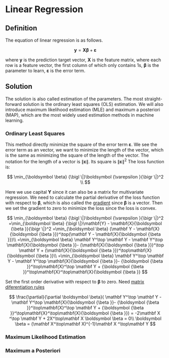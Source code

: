 # Linear Regression

## Definition

The equation of linear regression is as follows.

$$
\mathbf {y} =\mathbf{X}{\boldsymbol {\beta }}+{\boldsymbol {\varepsilon }}
$$

where $\mathbf {y}$ is the prediction target vector,
$\mathbf{X}$ is the feature matrix,
where each row is a feature vector,
the first column of which only contains 1s,
$\boldsymbol {\beta}$ is the parameter to learn,
$\boldsymbol {\varepsilon }$ is the error term.

## Solution

The solution is also called estimation of the parameters.
The most straight-forward solution is the ordinary least squares (OLS) estimation.
We will also introduce maximum likelihood estimation (MLE) and maximum a posteriori (MAP),
which are the most widely used estimation methods in machine learning.

### Ordinary Least Squares

This method directly minimize the square of the error term $\boldsymbol {\varepsilon }$.
We see the error term as an vector, we want to minimize the length of the vector,
which is the same as minimizing the square of the length of the vector.
The notation for the length of a vector is ${\bigl \|}\boldsymbol {\varepsilon }{\bigr \|}$.
Its square is ${\bigl \|}\boldsymbol {\varepsilon }{\bigr \|}^2$
The loss function is:

$$
\min_{\boldsymbol \beta} {\bigl \|}\boldsymbol {\varepsilon }{\bigr \|}^2 \\
$$


Here we use capital $\mathbf{Y}$ since it can also be a matrix for multivariate regression.
We need to calculate the partial derivative of the loss function with respect to $\boldsymbol {\beta}$,
which is also called the [gradient](../calculus/gradient.md) since $\boldsymbol {\beta}$ is a vector.
Then we set the gradient to zero to minimize the loss since the loss is convex.

$$
\min_{\boldsymbol \beta} {\bigl \|}\boldsymbol {\varepsilon }{\bigr \|}^2 
=\min_{\boldsymbol \beta} {\bigl \|}\mathbf{Y} - \mathbf{X}{\boldsymbol {\beta }}{\bigr \|}^2
=\min_{\boldsymbol \beta} (\mathbf Y - \mathbf{X}{\boldsymbol {\beta }})^\top(\mathbf Y - \mathbf{X}{\boldsymbol {\beta }})\\
=\min_{\boldsymbol \beta} \mathbf Y^\top \mathbf Y - \mathbf Y^\top \mathbf{X}{\boldsymbol {\beta }}- (\mathbf{X}{\boldsymbol {\beta }})^\top \mathbf Y  + (\mathbf{X}{\boldsymbol {\beta }})^\top\mathbf{X}{\boldsymbol {\beta }}\\
=\min_{\boldsymbol \beta} \mathbf Y^\top \mathbf Y - \mathbf Y^\top \mathbf{X}{\boldsymbol {\beta }}- {\boldsymbol {\beta }}^\top\mathbf{X}^\top \mathbf Y  + {\boldsymbol {\beta }}^\top\mathbf{X}^\top\mathbf{X}{\boldsymbol {\beta }}
$$

Set the first order derivative with respect to $\boldsymbol \beta$ to zero. Need [matrix diferentiation rules](../calculus/matrix_differentiation.md#rules)

$$
\frac{\partial}{\partial \boldsymbol \beta}(
\mathbf Y^\top \mathbf Y - \mathbf Y^\top \mathbf{X}{\boldsymbol {\beta }}- {\boldsymbol {\beta }}^\top\mathbf{X}^\top \mathbf Y  + {\boldsymbol {\beta }}^\top\mathbf{X}^\top\mathbf{X}{\boldsymbol {\beta }}) = -2\mathbf X ^\top \mathbf Y + 2X^\top\mathbf X \boldsymbol \beta = 0\\
\boldsymbol \beta = (\mathbf X^\top\mathbf X)^{-1}\mathbf X ^\top\mathbf Y
$$

### Maximum Likelihood Estimation

### Maximum a Posteriori
